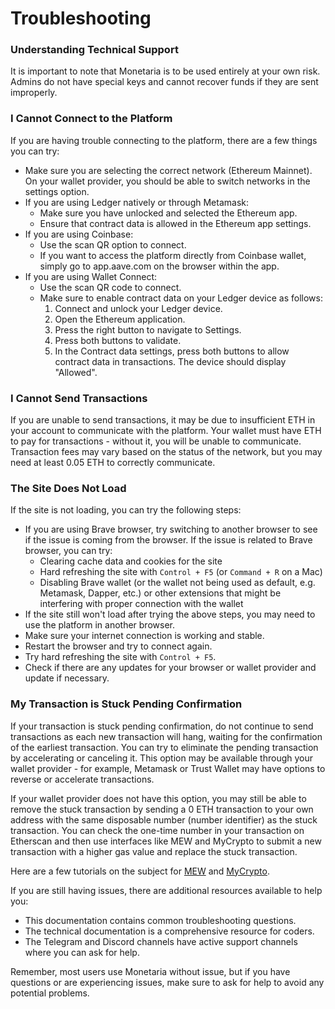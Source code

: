 # Troubleshooting

### Understanding Technical Support

It is important to note that Monetaria is to be used entirely at your own risk. Admins do not have special keys and cannot recover funds if they are sent improperly.

### I Cannot Connect to the Platform

If you are having trouble connecting to the platform, there are a few things you can try:

* Make sure you are selecting the correct network (Ethereum Mainnet). On your wallet provider, you should be able to switch networks in the settings option.
* If you are using Ledger natively or through Metamask:
  * Make sure you have unlocked and selected the Ethereum app.
  * Ensure that contract data is allowed in the Ethereum app settings.
* If you are using Coinbase:
  * Use the scan QR option to connect.
  * If you want to access the platform directly from Coinbase wallet, simply go to app.aave.com on the browser within the app.
* If you are using Wallet Connect:
  * Use the scan QR code to connect.
  * Make sure to enable contract data on your Ledger device as follows:
    1. Connect and unlock your Ledger device.
    2. Open the Ethereum application.
    3. Press the right button to navigate to Settings.
    4. Press both buttons to validate.
    5. In the Contract data settings, press both buttons to allow contract data in transactions. The device should display "Allowed".

### I Cannot Send Transactions

If you are unable to send transactions, it may be due to insufficient ETH in your account to communicate with the platform. Your wallet must have ETH to pay for transactions - without it, you will be unable to communicate. Transaction fees may vary based on the status of the network, but you may need at least 0.05 ETH to correctly communicate.

### The Site Does Not Load

If the site is not loading, you can try the following steps:

* If you are using Brave browser, try switching to another browser to see if the issue is coming from the browser. If the issue is related to Brave browser, you can try:
  * Clearing cache data and cookies for the site
  * Hard refreshing the site with `Control + F5` (or `Command + R` on a Mac)
  * Disabling Brave wallet (or the wallet not being used as default, e.g. Metamask, Dapper, etc.) or other extensions that might be interfering with proper connection with the wallet
* If the site still won't load after trying the above steps, you may need to use the platform in another browser.
* Make sure your internet connection is working and stable.
* Restart the browser and try to connect again.
* Try hard refreshing the site with `Control + F5`.
* Check if there are any updates for your browser or wallet provider and update if necessary.

### My Transaction is Stuck Pending Confirmation

If your transaction is stuck pending confirmation, do not continue to send transactions as each new transaction will hang, waiting for the confirmation of the earliest transaction. You can try to eliminate the pending transaction by accelerating or canceling it. This option may be available through your wallet provider - for example, Metamask or Trust Wallet may have options to reverse or accelerate transactions.

If your wallet provider does not have this option, you may still be able to remove the stuck transaction by sending a 0 ETH transaction to your own address with the same disposable number (number identifier) as the stuck transaction. You can check the one-time number in your transaction on Etherscan and then use interfaces like MEW and MyCrypto to submit a new transaction with a higher gas value and replace the stuck transaction.

Here are a few tutorials on the subject for [MEW](https://help.myetherwallet.com/en/) and [MyCrypto](https://support.mycrypto.com/how-to/sending/checking-or-replacing-a-transaction-after-it-has-been-sent/).

If you are still having issues, there are additional resources available to help you:

* This documentation contains common troubleshooting questions.
* The technical documentation is a comprehensive resource for coders.
* The Telegram and Discord channels have active support channels where you can ask for help.

Remember, most users use Monetaria without issue, but if you have questions or are experiencing issues, make sure to ask for help to avoid any potential problems.
